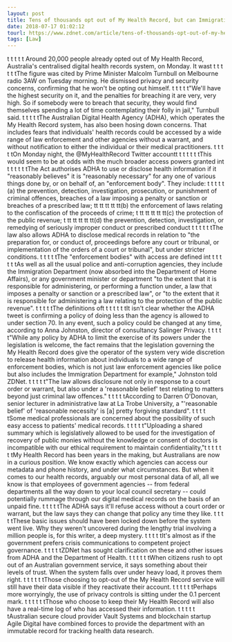 ```yaml
---
layout: post
title: Tens of thousands opt out of My Health Record, but can Immigration and local councils view the rest?
date: 2018-07-17 01:02:12
tourl: https://www.zdnet.com/article/tens-of-thousands-opt-out-of-my-health-record-but-can-immigration-and-local-councils-view-the-rest/
tags: [Law]
---
```

 t t t t t Around 20,000 people already opted out of My Health Record, Australia's centralised digital health records system, on Monday. It wast t t t t t tThe figure was cited by Prime Minister Malcolm Turnbull on Melbourne radio 3AW on Tuesday morning. He dismissed privacy and security concerns, confirming that he won't be opting out himself. t t t t t"We'll have the highest security on it, and the penalties for breaching it are very, very high. So if somebody were to breach that security, they would find themselves spending a lot of time contemplating their folly in jail," Turnbull said. t t t t tThe Australian Digital Health Agency (ADHA), which operates the My Health Record system, has also been hosing down concerns. That includes fears that individuals' health records could be accessed by a wide range of law enforcement and other agencies without a warrant, and without notification to either the individual or their medical practitioners. t t t t tOn Monday night, the @MyHealthRecord Twitter accountt t t t t t tThis would seem to be at odds with the much broader access powers granted int t t t t t tThe Act authorises ADHA to use or disclose health information if it "reasonably believes" it is "reasonably necessary" for any one of various things done by, or on behalf of, an "enforcement body". They include: t t t t t (a) the prevention, detection, investigation, prosecution, or punishment of criminal offences, breaches of a law imposing a penalty or sanction or breaches of a prescribed law; tt tt tt tt tt(b) the enforcement of laws relating to the confiscation of the proceeds of crime; t tt tt tt tt tt(c) the protection of the public revenue; t tt tt tt tt tt(d) the prevention, detection, investigation, or remedying of seriously improper conduct or prescribed conduct t t t t t tThe law also allows ADHA to disclose medical records in relation to "the preparation for, or conduct of, proceedings before any court or tribunal, or implementation of the orders of a court or tribunal", but under stricter conditions. t t t t tThe "enforcement bodies" with access are defined int t t t t t tAs well as all the usual police and anti-corruption agencies, they include the Immigration Department (now absorbed into the Department of Home Affairs), or any government minister or department "to the extent that it is responsible for administering, or performing a function under, a law that imposes a penalty or sanction or a prescribed law", or "to the extent that it is responsible for administering a law relating to the protection of the public revenue". t t t t tThe definitions oft t t t t t tIt isn't clear whether the ADHA tweet is confirming a policy of doing less than the agency is allowed to under section 70. In any event, such a policy could be changed at any time, according to Anna Johnston, director of consultancy Salinger Privacy. t t t t t"While any policy by ADHA to limit the exercise of its powers under the legislation is welcome, the fact remains that the legislation governing the My Health Record does give the operator of the system very wide discretion to release health information about individuals to a wide range of enforcement bodies, which is not just law enforcement agencies like police but also includes the Immigration Department for example," Johnston told ZDNet. t t t t t"The law allows disclosure not only in response to a court order or warrant, but also under a 'reasonable belief' test relating to matters beyond just criminal law offences." t t t t tAccording to Darren O'Donovan, senior lecturer in administrative law at La Trobe University, a "'reasonable belief' of 'reasonable necessity' is [a] pretty forgiving standard". t t t t tSome medical professionals are concerned about the possibility of such easy access to patients' medical records. t t t t t"Uploading a shared summary which is legislatively allowed to be used for the investigation of recovery of public monies without the knowledge or consent of doctors is incompatible with our ethical requirement to maintain confidentiality,"t t t t t t tMy Health Record has been years in the making, but Australians are now in a curious position. We know exactly which agencies can access our metadata and phone history, and under what circumstances. But when it comes to our health records, arguably our most personal data of all, all we know is that employees of government agencies -- from federal departments all the way down to your local council secretary -- could potentially rummage through our digital medical records on the basis of an unpaid fine. t t t t tThe ADHA says it'll refuse access without a court order or warrant, but the law says they can change that policy any time they like. t t t t tThese basic issues should have been locked down before the system went live. Why they weren't uncovered during the lengthy trial involving a million people is, for this writer, a deep mystery. t t t t tIt's almost as if the government prefers crisis communications to competent project governance. t t t t tZDNet has sought clarification on these and other issues from ADHA and the Department of Health. t t t t t tWhen citizens rush to opt out of an Australian government service, it says something about their levels of trust. When the system falls over under heavy load, it proves them right. t t t t t tThose choosing to opt-out of the My Health Record service will still have their data visible if they reactivate their account. t t t t t tPerhaps more worryingly, the use of privacy controls is sitting under the 0.1 percent mark. t t t t t tThose who choose to keep their My Health Record will also have a real-time log of who has accessed their information. t t t t t tAustralian secure cloud provider Vault Systems and blockchain startup Agile Digital have combined forces to provide the department with an immutable record for tracking health data research.